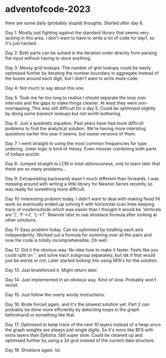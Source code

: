 # adventofcode-2023

Here are some daily (probably stupid) thoughts. Started after day 6. 

Day 1:
Mostly just fighting against the standard library that seems very lacking in this area.
I don't want to have to write a lot of code for day1, so it's just hacked.

Day 2:
Both parts can be solved in the iteration order directly from parsing the input without having to store anything.

Day 3:
Messy grid lookups. The number of grid lookups could be easily optimised further by iterating the number boundary in aggregate instead of the boxes around each digit, but I didn't want to write more code.

Day 4:
Not much to say about this one.

Day 5:
Took me far too long to realise I should separate the loop over intervals and the gaps to make things cleaner. At least they were non-overlapping. This was still difficult for a day 5. Could be optimised slightly by doing some bsearch lookups but not worth bothering.

Day 6:
Just a quadratic equation. Past years have had more difficult problems to find the analytical solution. We're having more intersting questions earlier this year it seems, but easier versions of them.

Day 7:
I went straight to using the most common frequencies for type ordering. Joker logic is kind of messy. Even messier combining both parts of todays puzzle.

Day 8:
Jumped straight to LCM in total obliviousness, only to learn later that there are so many problems...

Day 9:
Extrapolating backwards wasn't much different than forwards. I was messing around with writing a little library for Newton Series recently so was ready for something more difficult.

Day 10:
Interesting problem today. I didn't want to deal with making flood fill work so eventually ended up solving it with horizontal scan lines keeping track of inside/outside which was easier than I thought it would be. Verticals are '|', 'F-*J', 'L-*7'. Rewrote later to use shoelace formula after looking at other solutions.

Day 11:
Easy problem today. Can be optimised by totalling each axis independently. Worked out a formula for summing over all the pairs and now the code is totally incomprehensible. Oh well.

Day 12:
Did it the obvious way. No idea how to make it faster. Feels like you could split on '.' and solve each subgroup separately, but idk if that would just be worse or not. Later started looking into using NFA's for the solution.

Day 13:
Just bruteforced it. Might return later.

Day 14:
Just implemented in an obvious way. Kind of slow. Probably won't revisit.

Day 15:
Just follow the overly wordy instructions. 

Day 16:
Brute forced again, and it's the slowest solution yet. Part 2 can probably be done more efficiently by detecting loops in the graph beforehand or something like that.

Day 17:
Optimised to keep track of the next 10 layers instead of a heap since the graph weights are always just single digits. So it's more like BFS with extra layers than Djikstra. Still super slow. Could be cleaned up and optimised further by using a 3d grid instead of the current data structure.

Day 18:
Shoelace again. lol.
